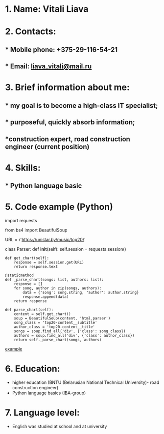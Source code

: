 # 1. Name: Vitali Liava

# 2. Contacts:
## * Mobile phone: +375-29-116-54-21
## * Email: liava_vitali@mail.ru

# 3. Brief information about me:
## * my goal is to become a high-class IT specialist;
## * purposeful, quickly absorb information;
## *construction expert, road construction engineer (current position)

# 4. Skills:
## * Python language basic

# 5. Code example (Python)

import requests

from bs4 import BeautifulSoup


URL = r'https://unistar.by/music/top20/'


class Parser:
    def __init__(self):
        self.session = requests.session()

    def get_chart(self):
        response = self.session.get(URL)
        return response.text

    @staticmethod
    def _parse_chart(songs: list, authors: list):
        response = []
        for song, author in zip(songs, authors):
            data = {'song': song.string, 'author': author.string}
            response.append(data)
        return response

    def parse_chart(self):
        content = self.get_chart()
        soup = BeautifulSoup(content, 'html.parser')
        song_class = 'top20-content__subtitle'
        author_class = 'top20-content__title'
        songs = soup.find_all('div', {'class': song_class})
        authors = soup.find_all('div', {'class': author_class})
        return self._parse_chart(songs, authors)

[example](https://github.com/vitiminator/Music_chart/blob/master/music_chart/music_app/parses.py)
 
# 6. Education:
* higher education (BNTU (Belarusian National Technical University)- road construction engineer)
* Python language basics (IBA-group)

# 7. Language level: 
* English was studied at school and at university